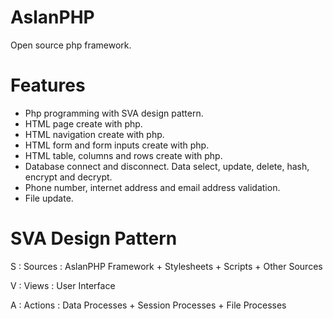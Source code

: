 # AslanPHP
Open source php framework.

# Features
<ul>
  <li>Php programming with SVA design pattern.</li>
  <li>HTML page create with php.</li>
  <li>HTML navigation create with php.</li>
  <li>HTML form and form inputs create with php.</li>
  <li>HTML table, columns and rows create with php.</li>
  <li>Database connect and disconnect. Data select, update, delete, hash, encrypt and decrypt.</li>
  <li>Phone number, internet address and email address validation.</li>
  <li>File update.</li>
</ul>

# SVA Design Pattern
<p>S : Sources : AslanPHP Framework + Stylesheets + Scripts + Other Sources</p>
<p>V : Views : User Interface</p>
<p>A : Actions : Data Processes + Session Processes + File Processes</p>
